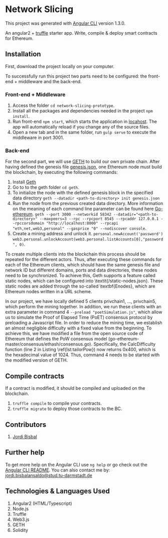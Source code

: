 # Network Slicing

This project was generated with [Angular CLI](https://github.com/angular/angular-cli) version 1.3.0.

An angular2 + [truffle](https://github.com/trufflesuite/truffle) starter app. Write, compile & deploy smart contracts for Ethereum.

## Installation

First, download the project locally on your computer.

To successfully run this project two parts need to be configured: the front-end + middleware and the back-end.

### Front-end + Middleware

1. Access the folder 
`cd network-slicing-prototype`.
2. Install all the packages and dependencies needed in the project 
`npm install`.
3. Run front-end `npm start`, which starts the application in [locahost](http://localhost:8000). The app will automatically reload if you change any of the source files.
4. Open a new tab and in the same folder, run `gulp serve` to execute the middleware in port 3001.

### Back-end

For the second part, we will use [GETH](https://github.com/ethereum/go-ethereum) to build our own private chain. After having defined the genesis file [genesis.json](https://lightrains.com/blogs/genesis-json-parameter-explained-ethereum), one Ethereum node must build the blockchain, by executing the following commands:

1. Install [Geth](https://github.com/ethereum/go-ethereum/wiki/Installing-Geth)
2. Go to to the geth folder `cd geth`.
3. To initialize the node with the defined genesis block in the specified data directory
`geth --datadir <path-to-directory> init genesis.json`
4. Run the node from the previous created data directory. More information on the meaning of each command line parameter can be found here [Go-ethereum](https://github.com/ethereum/go-ethereum/wiki/Command-Line-Options).
`geth --port 3000 --networkid 58342 --datadir="<path-to-directory>" --maxpeers=3 --rpc --rpcport 8545 --rpcaddr 127.0.0.1 --rpccorsdomain "http://localhost:8000" --rpcapi "eth,net,web3,personal" --gasprice "0" --nodiscover console`. 
5. Create a mining address and unlock it.
`personal.newAccount('password')`
`web3.personal.unlockAccount(web3.personal.listAccounts[0],"password", 0)`.

To create multiple clients into the blockchain this process should be repeated for the different actors. Thus, after executing these commands for each of the Ethereum clients, which should have the same genesis file and network ID but different domains, ports and data directories, these nodes need to be synchronized. To achieve this, Geth supports a feature called static nodes, which can be configured into \textit{<path-to-directory>/static-nodes.json}. These static nodes are added through the so-called \textbf{Enodes}, which are Ethereum nodes written in a URL scheme.

In our project, we have locally defined 5 clients privchain1, ..., privchain5, which perform the mining together. In addition, we run these clients with an extra parameter in command 4 `--preload "poetSimulation.js"`, which allow us to simulate the Proof of Elapsed Time (PoET) consensus protocol by preloading a Javascript file. In order to reduce the mining time, we establish an almost negligible difficulty with a fixed value from the beginning. To achieve this, we have modified a file from the open source code of Ethereum that defines the PoW consensus model (go-ethereum-master/consensus/ethash/consensus.go). Specifically, the CalcDifficulty function (line 2 in Listing \ref{lst:tailorPow}) now returns 0x400, which is the hexadecimal value of 1024. Thus, command 4 needs to be started with the modified version of GETH.

## Compile contracts

If a contract is modified, it should be compiled and uploaded on the blockchain.

1. `truffle compile` to compile your contracts.
2. `truffle migrate` to deploy those contracts to the BC.


## Contributors
1. [Jordi Bisbal](https://dev.kom.e-technik.tu-darmstadt.de/gitlab/jb64lori)

## Further help

To get more help on the Angular CLI use `ng help` or go check out the [Angular CLI README](https://github.com/angular/angular-cli/blob/master/README.md).
You can also contact me by: jordi.bisbalansaldo@stud.tu-darmstadt.de

## Technologies & Languages Used
1. Angular2 (HTML/Typescript)
2. Node.js
3. Truffle
4. Web3.js
5. GETH
6. Solidity

